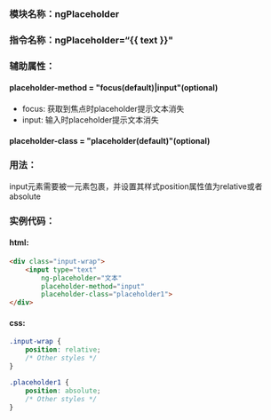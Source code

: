 ### 模块名称：ngPlaceholder
### 指令名称：ngPlaceholder=“{{ text }}"
### 辅助属性：

#### placeholder-method = "focus(default)|input"(optional)

* focus: 获取到焦点时placeholder提示文本消失
* input: 输入时placeholder提示文本消失

#### placeholder-class = "placeholder(default)"(optional)

### 用法：

input元素需要被一元素包裹，并设置其样式position属性值为relative或者absolute

### 实例代码：
#### html:

```html
<div class="input-wrap">
    <input type="text" 
        ng-placeholder="文本" 
        placeholder-method="input" 
        placeholder-class="placeholder1">
</div>
```

#### css:

```css
.input-wrap {
    position: relative;
    /* Other styles */
}

.placeholder1 {
    position: absolute;
    /* Other styles */
}
```